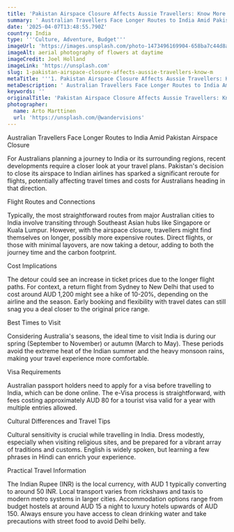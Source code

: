 ```yaml
---
title: 'Pakistan Airspace Closure Affects Aussie Travellers: Know More'
summary: ' Australian Travellers Face Longer Routes to India Amid Pakistan Airspace Closure...'
date: '2025-04-07T13:48:55.790Z'
country: India
type: '''Culture, Adventure, Budget'''
imageUrl: 'https://images.unsplash.com/photo-1473496169904-658ba7c44d8a'
imageAlt: aerial photography of flowers at daytime
imageCredit: Joel Holland
imageLink: 'https://unsplash.com'
slug: 1-pakistan-airspace-closure-affects-aussie-travellers-know-m
metaTitle: '''1. Pakistan Airspace Closure Affects Aussie Travellers: Know More'''
metaDescription: ' Australian Travellers Face Longer Routes to India Amid Pakistan Airspace Closure...'
keywords: ''
originalTitle: 'Pakistan Airspace Closure Affects Aussie Travellers: Know More'
photographer:
  name: Arto Marttinen
  url: 'https://unsplash.com/@wandervisions'
---
```








Australian Travellers Face Longer Routes to India Amid Pakistan Airspace Closure

For Australians planning a journey to India or its surrounding regions, recent developments require a closer look at your travel plans. Pakistan's decision to close its airspace to Indian airlines has sparked a significant reroute for flights, potentially affecting travel times and costs for Australians heading in that direction.

Flight Routes and Connections

Typically, the most straightforward routes from major Australian cities to India involve transiting through Southeast Asian hubs like Singapore or Kuala Lumpur. However, with the airspace closure, travellers might find themselves on longer, possibly more expensive routes. Direct flights, or those with minimal layovers, are now taking a detour, adding to both the journey time and the carbon footprint.

Cost Implications

The detour could see an increase in ticket prices due to the longer flight paths. For context, a return flight from Sydney to New Delhi that used to cost around AUD 1,200 might see a hike of 10-20%, depending on the airline and the season. Early booking and flexibility with travel dates can still snag you a deal closer to the original price range.

Best Times to Visit

Considering Australia's seasons, the ideal time to visit India is during our spring (September to November) or autumn (March to May). These periods avoid the extreme heat of the Indian summer and the heavy monsoon rains, making your travel experience more comfortable.

Visa Requirements

Australian passport holders need to apply for a visa before travelling to India, which can be done online. The e-Visa process is straightforward, with fees costing approximately AUD 80 for a tourist visa valid for a year with multiple entries allowed.

Cultural Differences and Travel Tips

Cultural sensitivity is crucial while travelling in India. Dress modestly, especially when visiting religious sites, and be prepared for a vibrant array of traditions and customs. English is widely spoken, but learning a few phrases in Hindi can enrich your experience.

Practical Travel Information

The Indian Rupee (INR) is the local currency, with AUD 1 typically converting to around 50 INR. Local transport varies from rickshaws and taxis to modern metro systems in larger cities. Accommodation options range from budget hostels at around AUD 15 a night to luxury hotels upwards of AUD 150. Always ensure you have access to clean drinking water and take precautions with street food to avoid Delhi belly.
